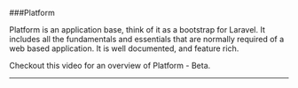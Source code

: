 ###Platform

Platform is an application base, think of it as a bootstrap for Laravel. It includes all the fundamentals and essentials that are normally required of a web based application. It is well documented, and feature rich.

Checkout this video for an overview of Platform - Beta.

----------

